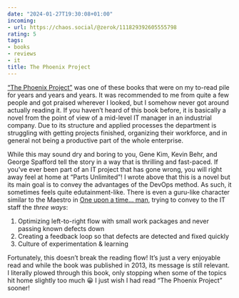 ```yaml
---
date: "2024-01-27T19:30:08+01:00"
incoming:
- url: https://chaos.social/@zerok/111829392605555798
rating: 5
tags:
- books
- reviews
- it
title: The Phoenix Project
---
```


[“The Phoenix Project”](https://itrevolution.com/product/the-phoenix-project/) was one of these books that were on my to-read pile for years and years and years. It was recommended to me from quite a few people and got praised wherever I looked, but I somehow never got around actually reading it. If you haven’t heard of this book before, it is basically a novel from the point of view of a mid-level IT manager in an industrial company. Due to its structure and applied processes the department is struggling with getting projects finished, organizing their workforce, and in general not being a productive part of the whole enterprise.

While this may sound dry and boring to you, Gene Kim, Kevin Behr, and George Spafford tell the story in a way that is thrilling and fast-paced. If you’ve ever been part of an IT project that has gone wrong, you will right away feel at home at “Parts Unlimited”! I wrote above that this is a novel but its main goal is to convey the advantages of the DevOps method. As such, it sometimes feels quite edutainment-like. There is even a guru-like character similar to the Maestro in [One upon a time… man](https://en.wikipedia.org/wiki/Once_Upon_a_Time..._Man), trying to convey to the IT staff the *three ways*:

1. Optimizing left-to-right flow with small work packages and never passing known defects down
2. Creating a feedback loop so that defects are detected and fixed quickly
3. Culture of experimentation & learning

Fortunately, this doesn’t break the reading flow! It’s just a very enjoyable read and while the book was published in 2013, its message is still relevant. I literally plowed through this book, only stopping when some of the topics hit home slightly too much 😀 I just wish I had read “The Phoenix Project” sooner!
